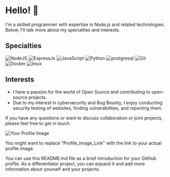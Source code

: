 # Hello! 👋

I'm a skilled programmer with expertise in Node.js and related technologies. Below, I'll talk more about my specialties and interests.

## Specialties
 ![NodeJS](https://img.shields.io/badge/node.js-6DA55F?style=for-the-badge&logo=node.js&logoColor=white) 
  ![ExpressJs](https://img.shields.io/badge/express.js-gray?style=for-the-badge&logo=express.js&logoColor=white) 
    ![JavaScript](https://img.shields.io/badge/javascript-%23323330.svg?style=for-the-badge&logo=javascript&logoColor=%23F7DF1E)
![Python](https://img.shields.io/badge/Python-3776AB?style=for-the-badge&logo=python&logoColor=white)
      	![postgresql](https://img.shields.io/badge/PostgreSQL-316192?style=for-the-badge&logo=postgresql&logoColor=white)
       ![Git](https://img.shields.io/badge/git-%23F05033.svg?style=for-the-badge&logo=git&logoColor=white) 
    ![Docker](https://img.shields.io/badge/docker-%230db7ed.svg?style=for-the-badge&logo=docker&logoColor=white) 
       ![linux](https://img.shields.io/badge/Linux-FCC624?style=for-the-badge&logo=linux&logoColor=black)         

## Interests
- I have a passion for the world of Open Source and contributing to open-source projects.
- Due to my interest in cybersecurity and Bug Bounty, I enjoy conducting security testing of websites, finding vulnerabilities, and reporting them.

If you have any questions or want to discuss collaboration or joint projects, please feel free to get in touch.

![Your Profile Image](Profile_Image_Link)

You might want to replace "Profile_Image_Link" with the link to your actual profile image.

You can use this README.md file as a brief introduction for your GitHub profile. As a differentiator project, you can expand it and add more information about yourself and your projects.
